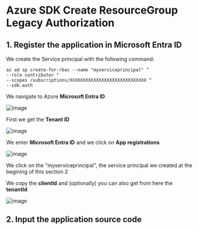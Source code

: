 # Azure SDK Create ResourceGroup Legacy Authorization

## 1. Register the application in Microsoft Entra ID

We create the Service principal with the following command:

```
az ad sp create-for-rbac --name "myserviceprincipal" ^
--role contributor ^
--scopes /subscriptions/XXXXXXXXXXXXXXXXXXXXXXXXXXXXX ^
--sdk-auth
```

We navigate to Azure **Microsoft Entra ID**

![image](https://github.com/luiscoco/Azure_SDK_Create_ResourceGroup_Legacy_Authorization/assets/32194879/024bd812-9804-42d7-996d-50647bdbc204)

First we get the **Tenant ID**

![image](https://github.com/luiscoco/Azure_SDK_Create_ResourceGroup_Legacy_Authorization/assets/32194879/e5784699-9270-4021-a461-60fc283e7324)

We enter **Microsoft Entra ID** and we click on **App registrations**

![image](https://github.com/luiscoco/Azure_SDK_Create_ResourceGroup_Legacy_Authorization/assets/32194879/d00d9bcc-1755-4aa3-9905-da41a97ffa11)

We click on the "myserviceprincipal", the service principal we created at the begining of this section 2

We copy the **clientId** and (optionally) you can also get from here the **tenantId**

![image](https://github.com/luiscoco/Azure_SDK_Create_ResourceGroup_Legacy_Authorization/assets/32194879/d513cb7c-14f7-4c26-8df1-595c3dd41963)



## 2. Input the application source code

```csharp

```


